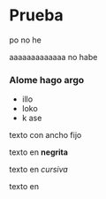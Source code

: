 # Prueba
po no he

aaaaaaaaaaaaa no habe

### Alome hago argo

- illo
- loko
- k ase

texto con ancho fijo

texto en **negrita**

texto en *cursiva*

texto en 
